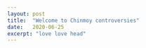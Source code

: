 ```yaml
---
layout: post
title:  "Welcome to Chinmoy controversies"
date:   2020-06-25
excerpt: "love love head"
---
```

